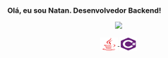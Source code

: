 ### Olá, eu sou Natan. Desenvolvedor Backend!

<div align="center">
  <a href="https://github.com/natanncosta">
  <img height="180em" src="https://github-readme-stats.vercel.app/api?username=natanncosta&show_icons=true&theme=dracula&include_all_commits=true&count_private=true"/>
  
</div>
<div align="center" style="display: inline_block"><br>
  <img align="center" alt="Natan-Java" height="30" width="40" src="https://raw.githubusercontent.com/devicons/devicon/master/icons/java/java-plain.svg">
  <img align="center" alt="Natan-CSharp" height="30" width="40" src="https://raw.githubusercontent.com/devicons/devicon/master/icons/csharp/csharp-plain.svg">
</div>


